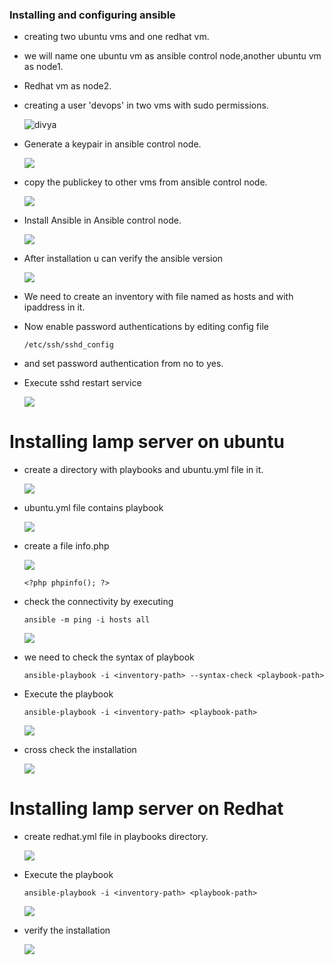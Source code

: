 ### Installing and configuring ansible
 * creating two ubuntu vms and one redhat vm.
 * we will name one ubuntu vm as ansible control node,another ubuntu vm as node1.
 * Redhat vm as node2. 
 * creating a user 'devops' in two vms with sudo permissions.
  
   ![divya](./images/images/1node2.png)

 * Generate a keypair in ansible control node.
  
   ![](./images/ansible4.png)

 * copy the publickey to other vms from ansible control node.
   
   ![](./images/ansible6.png)

 * Install Ansible in Ansible control node.
   
   ![](./images/ansible9.png)

 * After installation u can verify the ansible version
  
   ![](./images/ansible1.png)

 *  We need to create an inventory with file named as hosts and with ipaddress in it.
 
 *  Now enable password authentications by editing config file
   
    ```
    /etc/ssh/sshd_config
    ```

 * and set password authentication from no to yes.
 * Execute sshd restart service
   
   ![](./images/1node2.png)
  
  # Installing lamp server on ubuntu

 * create a directory with playbooks and ubuntu.yml file in it.
   
   ![](./images/ansible12.png)

 * ubuntu.yml file contains playbook 
   
   ![](./images/ansible13.png)

 * create a file info.php
   
   ![](./images/ansible14.png)

    ```
    <?php phpinfo(); ?>
    ``` 
 *  check the connectivity by executing 
   
    ```
    ansible -m ping -i hosts all
    ```

    ![](./images/ansible2.png)

 * we need to check the syntax of playbook
   ```
   ansible-playbook -i <inventory-path> --syntax-check <playbook-path>
   ```

 * Execute the playbook 
  
   ```
   ansible-playbook -i <inventory-path> <playbook-path>
   ```
   ![](./images/ansible16.png)

 * cross check the installation
  
   ![](./images/ansible19.png)
 
 # Installing lamp server on Redhat
 * create redhat.yml file in playbooks directory.
  
   ![](./images/ansible14.png)
  
 * Execute the playbook 
  
   ```
   ansible-playbook -i <inventory-path> <playbook-path>
   ```
   ![](./images/ansible16.png)

 * verify the installation
   
   ![](./images/ansible20.png)

 